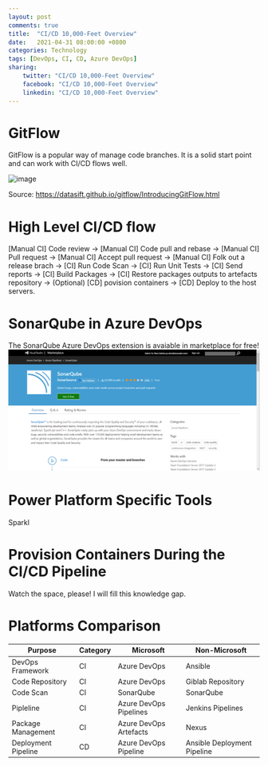 ```yaml
---
layout: post
comments: true
title:  "CI/CD 10,000-Feet Overview"
date:   2021-04-31 08:00:00 +0800
categories: Technology
tags: [DevOps, CI, CD, Azure DevOps]
sharing:
    twitter: "CI/CD 10,000-Feet Overview"
    facebook: "CI/CD 10,000-Feet Overview"
    linkedin: "CI/CD 10,000-Feet Overview"
---
```


# GitFlow
GitFlow is a popular way of manage code branches. It is a solid start point and can work with CI/CD flows well.

![image](https://datasift.github.io/gitflow/GitFlowHotfixBranch.png)

Source: https://datasift.github.io/gitflow/IntroducingGitFlow.html

# High Level CI/CD flow
[Manual CI] Code review -> [Manual CI] Code pull and rebase -> [Manual CI] Pull request -> [Manual CI] Accept pull request -> [Manual CI] Folk out a release brach 
-> [CI] Run Code Scan -> [CI] Run Unit Tests -> [CI] Send reports -> [CI] Build Packages -> [CI] Restore packages outputs to artefacts repository -> (Optional) [CD] povision containers -> [CD] Deploy to the host servers.

# SonarQube in Azure DevOps
The SonarQube Azure DevOps extension is avaiable in marketplace for free!
![image](../images/2021-04-31-cicd-10000-feet-overview/sonar-qube-azure-devops-extension.png)

# Power Platform Specific Tools
Sparkl

# Provision Containers During the CI/CD Pipeline
Watch the space, please! I will fill this knowledge gap.

# Platforms Comparison

| Purpose | Category | Microsoft | Non-Microsoft |
| ---------------- | ---------------- | ---------------- | ----------------- |
| DevOps Framework | CI | Azure DevOps | Ansible |
| Code Repository | CI | Azure DevOps | Giblab Repository |
| Code Scan | CI | SonarQube | SonarQube |
| Pipleline | CI | Azure DevOps Pipelines | Jenkins Pipelines |
| Package Management | CI | Azure DevOps Artefacts | Nexus |
| Deployment Pipeline | CD | Azure DevOps Pipeline | Ansible Deployment Pipeline |

